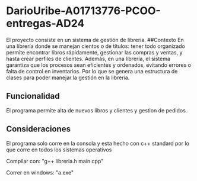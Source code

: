 # DarioUribe-A01713776-PCOO-entregas-AD24
El proyecto consiste en un sistema de gestión de libreria.
##Contexto
En una librería donde se manejan cientos o de títulos: tener todo organizado permite encontrar libros rápidamente, gestionar las compras y ventas, y hasta crear perfiles de clientes. 
Además, en una librería, el sistema garantiza que los procesos sean eficientes y ordenados, evitando errores o falta de control en inventarios.
Por lo que se genera una estructura de clases para poder manejar la gestión en la libreria.
## Funcionalidad
El programa permite alta de nuevos libros y clientes y gestion de pedidos.
## Consideraciones
El programa solo corre en la consola y esta hecho con c++ standard por lo que corre en todos los sistemas operativos

Compilar con: 
      "g++ libreria.h main.cpp"
      
Correr en windows:
      "a.exe"
